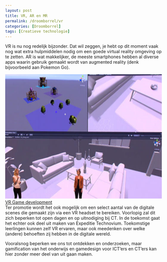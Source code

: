 ```yaml
---
layout: post
title: VR, AR en MR
permalink: /droomborrel/vr
categories: [Droomborrel]
tags: [Creatieve technologie]
---
```


VR is nu nog redelijk bijzonder. Dat wil zeggen, je hebt op dit moment vaak nog wat extra hulpmiddelen nodig om een goede virtual reality omgeving op te zetten. AR is wat makkelijker, de meeste smartphones hebben al diverse apps waarin gebruik gemaakt wordt van augmented reality (denk bijvoorbeeld aan Pokemon Go).

<div style="float:right" class="gallery">
  <a target="_blank" href="https://technoviumunlimited.nl/">
    <img src="/assets/post/vr/unityorsmth.png" alt="VR Game development" width="600" height="400">
  <div class="desc">VR Game development</div>
  </a>
</div>

Ter promotie wordt het ook mogelijk om een select aantal van de digitale scenes die gemaakt zijn via een VR headset te bereiken. Voorlopig zal dit zich beperken tot open dagen en op uitnodiging bij CT. In de toekomst gaat het echter ook deel uit maken van Expeditie Technovium. Toekomstige leerlingen kunnen zelf VR ervaren, maar ook meedenken over welke (andere) behoeften zij hebben in de digitale wereld.

Vooralsnog beperken we ons tot ontdekken en onderzoeken, maar gamification van het onderwijs en gamedesign voor ICT’ers en CT’ers kan hier zonder meer deel van uit gaan maken.
